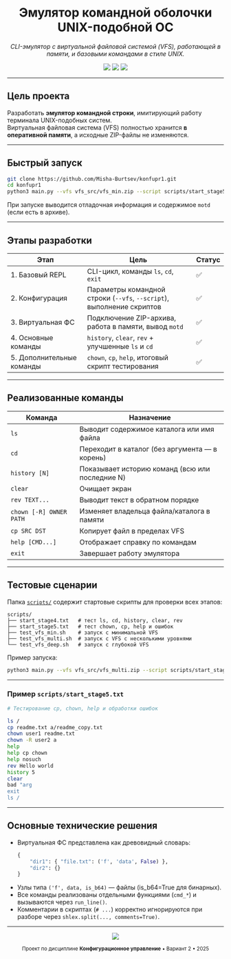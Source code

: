 <h1 align="center">Эмулятор командной оболочки UNIX-подобной ОС</h1>
<p align="center">
  <i>CLI-эмулятор с виртуальной файловой системой (VFS), работающей в памяти, и базовыми командами в стиле UNIX.</i>
</p>

<p align="center">
  <a href="#"><img src="https://img.shields.io/badge/Python-3.8%2B-3776AB?logo=python&logoColor=white"></a>
  <a href="#"><img src="https://img.shields.io/badge/Platform-Linux%20%7C%20Windows%20%7C%20macOS-black"></a>
  <a href="#"><img src="https://img.shields.io/badge/Status-Completed-success"></a>
</p>

---

## Цель проекта
Разработать **эмулятор командной строки**, имитирующий работу терминала UNIX-подобных систем.  
Виртуальная файловая система (VFS) полностью хранится **в оперативной памяти**, а исходные ZIP-файлы не изменяются.

---

## Быстрый запуск

```bash
git clone https://github.com/Misha-Burtsev/konfupr1.git
cd konfupr1
python3 main.py --vfs vfs_src/vfs_min.zip --script scripts/start_stage5.txt
```

При запуске выводится отладочная информация и содержимое `motd` (если есть в архиве).

---

## Этапы разработки

| Этап | Цель | Статус |
|------|------|---------|
| 1. Базовый REPL | CLI-цикл, команды `ls`, `cd`, `exit` | ✅ |
| 2. Конфигурация | Параметры командной строки (`--vfs`, `--script`), выполнение скриптов | ✅ |
| 3. Виртуальная ФС | Подключение ZIP-архива, работа в памяти, вывод `motd` | ✅ |
| 4. Основные команды | `history`, `clear`, `rev` + улучшенные `ls` и `cd` | ✅ |
| 5. Дополнительные команды | `chown`, `cp`, `help`, итоговый скрипт тестирования | ✅ |

---

## Реализованные команды

| Команда | Назначение |
|----------|-------------|
| `ls` | Выводит содержимое каталога или имя файла |
| `cd` | Переходит в каталог (без аргумента — в корень) |
| `history [N]` | Показывает историю команд (всю или последние N) |
| `clear` | Очищает экран |
| `rev TEXT...` | Выводит текст в обратном порядке |
| `chown [-R] OWNER PATH` | Изменяет владельца файла/каталога в памяти |
| `cp SRC DST` | Копирует файл в пределах VFS |
| `help [CMD...]` | Отображает справку по командам |
| `exit` | Завершает работу эмулятора |

---

## Тестовые сценарии

Папка [`scripts/`](scripts) содержит стартовые скрипты для проверки всех этапов:

```
scripts/
├── start_stage4.txt   # тест ls, cd, history, clear, rev
├── start_stage5.txt   # тест chown, cp, help и ошибок
├── test_vfs_min.sh    # запуск с минимальной VFS
├── test_vfs_multi.sh  # запуск с VFS c несколькими уровнями
└── test_vfs_deep.sh   # запуск с глубокой VFS
```

Пример запуска:

```bash
python3 main.py --vfs vfs_src/vfs_multi.zip --script scripts/start_stage5.txt
```

---

### Пример `scripts/start_stage5.txt`

```bash
# Тестирование cp, chown, help и обработки ошибок

ls /
cp readme.txt a/readme_copy.txt
chown user1 readme.txt
chown -R user2 a
help
help cp chown
help nosuch
rev Hello world
history 5
clear
bad "arg
exit
ls /
```

---

## Основные технические решения

- Виртуальная ФС представлена как древовидный словарь:
  ```python
  {
      "dir1": { "file.txt": ('f', 'data', False) },
      "dir2": {}
  }
  ```
- Узлы типа `('f', data, is_b64)` — файлы (is_b64=True для бинарных).
- Все команды реализованы отдельными функциями (`cmd_*`) и вызываются через `run_line()`.
- Комментарии в скриптах (`# ...`) корректно игнорируются при разборе через `shlex.split(..., comments=True)`.

---

<p align="center">
  <img src="https://img.shields.io/badge/Author-Misha%20Burtsev-blue?style=for-the-badge&logo=github" />
</p>

<p align="center">
  <sub>Проект по дисциплине <b>Конфигурационное управление</b> • Вариант 2 • 2025</sub>
</p>